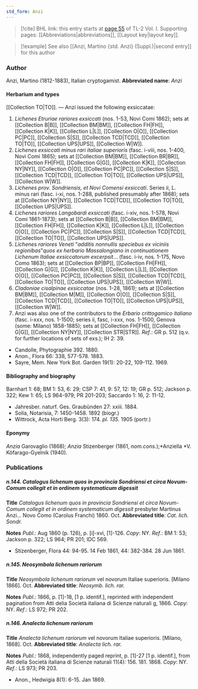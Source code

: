 ```yaml
---
std_form: Anzi
---
```


> [!cite] BHL link: this entry starts at [page 55](https://www.biodiversitylibrary.org/page/33120186) of TL-2 Vol. I.
> Supporting pages: [[Abbreviations|abbreviations]], [[Layout key|layout key]].

> [!example] See also [[Anzi, Martino {std. Anzi} (Suppl.)|second entry]] for this author

### Author

Anzi, Martino (1812-1883), Italian cryptogamist. 
**Abbreviated name**: *Anzi*

#### Herbarium and types

[[Collection TO|TO]]. — Anzi issued the following exsiccatae:
1. *Lichenes Etruriae rariores exsiccati* (nos. 1-53, Novi Comi 1862); sets at [[Collection B|B]], [[Collection BM|BM]], [[Collection FH|FH]], [[Collection K|K]], [[Collection L|L]], [[Collection O|O]], [[Collection PC|PC]], [[Collection S|S]], [[Collection TCD|TCD]], [[Collection TO|TO]], [[Collection UPS|UPS]], [[Collection W|W]].
2. *Lichenes exsiccati minus rari italiae superioris* (fasc. i-viii, nos. 1-400, Novi Comi 1865); sets at [[Collection BM|BM]], [[Collection BR|BR]], [[Collection FH|FH]], [[Collection G|G]], [[Collection K|K]], [[Collection NY|NY]], [[Collection O|O]], [[Collection PC|PC]], [[Collection S|S]], [[Collection TCD|TCD]], [[Collection TO|TO]], [[Collection UPS|UPS]], [[Collection W|W]].
3. *Lichenes prov. Sondriensis, et Novi Comensi exsiccati*. Series ii, L. minus rari (fasc. i-xi, nos. 1-288, published presumably after 1868); sets at [[Collection NY|NY]], [[Collection TCD|TCD]], [[Collection TO|TO]], [[Collection UPS|UPS]].
4. *Lichenes rariores Langobardi exsiccati* (fasc. i-xiv, nos. 1-578, Novi Comi 1861-1873); sets at [[Collection B|B]], [[Collection BM|BM]], [[Collection FH|FH]], [[Collection K|K]], [[Collection L|L]], [[Collection O|O]], [[Collection PC|PC]], [[Collection S|S]], [[Collection TCD|TCD]], [[Collection TO|TO]], [[Collection UPS|UPS]].
5. *Lichenes rariores Veneti* "*additis nonnullis speciebus ex viciniis regionibas*"*quos ex herbario Massalongiano in continuationem Lichenum Italiae exsiccatorum excerpsit*... (fasc. i-iv, nos. 1-175, Novo Como 1863); sets at [[Collection BP|BP]], [[Collection FH|FH]], [[Collection G|G]], [[Collection K|K]], [[Collection L|L]], [[Collection O|O]], [[Collection PC|PC]], [[Collection S|S]], [[Collection TCD|TCD]], [[Collection TO|TO]], [[Collection UPS|UPS]], [[Collection W|W]].
6. *Cladoniae cisalpinae exsiccatae* (nos. 1-28, 1861); sets at [[Collection BM|BM]], [[Collection M|M]], [[Collection O|O]], [[Collection S|S]], [[Collection TCD|TCD]], [[Collection TO|TO]], [[Collection UPS|UPS]], [[Collection W|W]].
7. Anzi was also one of the contributors to the *Erbario crittogamico italiano* (fasc. i-xxx, nos. 1-1500; series ii, fasc, i-xxx, nos. 1-1500, Genova (some: Milano) 1858-1885); sets at [[Collection FH|FH]], [[Collection G|G]], [[Collection NY|NY]], [[Collection STR|STR]].
*Ref*.: GR p. 512 (q.v. for further locations of sets of exs.); IH 2: 39.
- Candolle, Phytographie 392. 1880.
- Anon., Flora 66: 338, 577-578. 1883.
- Sayre, Mem. New York Bot. Garden 19(1): 20-22, 109-112. 1969.

#### Bibliography and biography

Barnhart 1: 68; BM 1: 53, 6: 29; CSP 7: 41, 9: 57, 12: 19; GR p. 512; Jackson p. 322; Kew 1: 65; LS 964-979; PR 201-203; Saccardo 1: 16, 2: 11-12.
- Jahresber. naturf. Ges. Graubünden 27: xxiii. 1884.
- Solía, Notarisia, 7: 1450-1458. 1892 (biogr.)
- Wittrock, Acta Horti Berg. 3(3): 174. *pl. 135.* 1905 (portr.)

#### Eponymy

*Anzia* Garovaglio (1868); *Anzia* Stizenberger (1861, *nom.cons.*);*Anziella *V. Köfarago-Gyelnik (1940).

### Publications

##### n.144. Catalogus lichenum quos in provincia Sondriensi et circa Novum-Comum collegit et in ordinem systematicum digessit

**Title**
*Catalogus lichenum quos in provincia Sondriensi et circa Novum-Comum collegit et in ordinem systematicum digessit* presbyter Martinus Anzi... Novo Como (Carolus Franchi) 1860. Oct.
**Abbreviated title**: *Cat. lich. Sondr.*

**Notes**
*Publ*.: Aug 1860 (p. 126), p. \[i\]-xvi, \[1\]-126. *Copy*: NY.
*Ref*.: BM 1: 53; Jackson p. 322; LS 964; PR 201; IDC 569.
- Stizenberger, Flora 44: 94-95. 14 Feb 1861, 44: 382-384. 28 Jun 1861.

##### n.145. Neosymbola lichenum rariorum

**Title**
*Neosymbola lichenum rariorum* vel novorum Italiae superioris. \[Milano 1866\]. Oct.
**Abbreviated title**: *Neosymb. lich. rar.*

**Notes**
*Publ*.: 1866, p. \[1\]-18, \[1 p. identif.\], reprinted with independent pagination from Atti delia Società italiana di Scienze naturali g, 1866. *Copy*: NY.
*Ref*.: LS 972; PR 202.

##### n.146. Analecta lichenum rariorum

**Title**
*Analecta lichenum rariorum* vel novorum Italiae superioris. \[Milano, 1868\]. Oct.
**Abbreviated title**: *Analecta lich. rar.*

**Notes**
*Publ*.: 1868, independently paged reprint, p. \[1\]-27 \[1 p. identif.\], from Atti della Società italiana di Scienze naturali 11(4): 156. 181. 1868. *Copy*: NY.
*Ref*.: LS 973; PR 203.
- Anon., Hedwigia 8(1): 6-15. Jan 1869.


